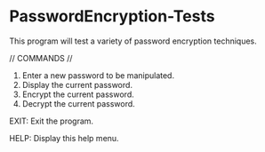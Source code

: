 # PasswordEncryption-Tests
This program will test a variety of password encryption techniques.


// COMMANDS //
1. Enter a new password to be manipulated.
2. Display the current password.
3. Encrypt the current password.
4. Decrypt the current password.

EXIT: Exit the program.

HELP: Display this help menu.
